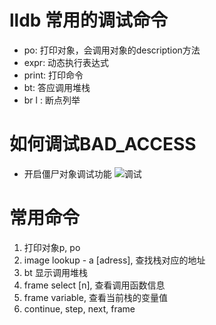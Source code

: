 # lldb 常用的调试命令
- po: 打印对象，会调用对象的description方法
- expr: 动态执行表达式
- print: 打印命令
- bt: 答应调用堆栈
- br l : 断点列举

# 如何调试BAD_ACCESS
- 开启僵尸对象调试功能
![](image/zoombie.png "调试")

# 常用命令
1. 打印对象p, po
2. image lookup - a [adress], 查找栈对应的地址
3. bt 显示调用堆栈
4. frame select [n], 查看调用函数信息
5. frame variable, 查看当前栈的变量值
6. continue, step, next, frame

